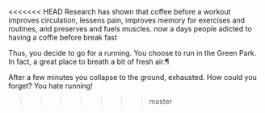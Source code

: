 <<<<<<< HEAD
Research has shown that coffee before a workout improves circulation, lessens pain, 
improves memory for exercises and routines, and preserves and fuels muscles.
now a days people adicted to having a coffie before break fast 

Thus, you decide to go for a running.
You choose to run in the Green Park.
In fact, a great place to breath a bit of fresh air.¶

After a few minutes you collapse to the ground, exhausted.
How could you forget? You hate running!
>>>>>>> master

